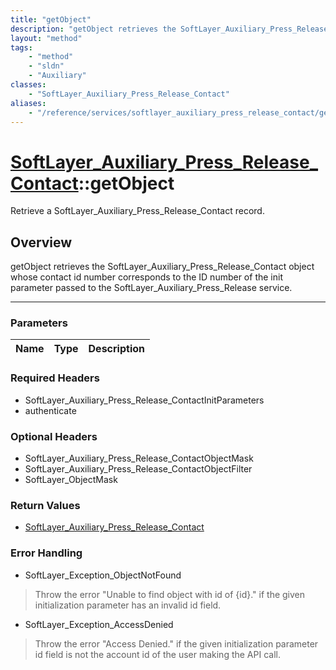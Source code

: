 ```yaml
---
title: "getObject"
description: "getObject retrieves the SoftLayer_Auxiliary_Press_Release_Contact object whose contact id number corresponds to the ID n... "
layout: "method"
tags:
    - "method"
    - "sldn"
    - "Auxiliary"
classes:
    - "SoftLayer_Auxiliary_Press_Release_Contact"
aliases:
    - "/reference/services/softlayer_auxiliary_press_release_contact/getObject"
---
```

# [SoftLayer_Auxiliary_Press_Release_Contact](/reference/services/SoftLayer_Auxiliary_Press_Release_Contact)::getObject


Retrieve a SoftLayer_Auxiliary_Press_Release_Contact record.


## Overview 
getObject retrieves the SoftLayer_Auxiliary_Press_Release_Contact object whose contact id number corresponds to the ID number of the init parameter passed to the SoftLayer_Auxiliary_Press_Release service. 

-----

### Parameters 
|Name | Type | Description |
| --- | --- | --- |


### Required Headers
* SoftLayer_Auxiliary_Press_Release_ContactInitParameters
* authenticate


### Optional Headers
* SoftLayer_Auxiliary_Press_Release_ContactObjectMask
* SoftLayer_Auxiliary_Press_Release_ContactObjectFilter
* SoftLayer_ObjectMask

### Return Values
* <a href='/reference/datatypes/SoftLayer_Auxiliary_Press_Release_Contact'>SoftLayer_Auxiliary_Press_Release_Contact </a>



### Error Handling

* SoftLayer_Exception_ObjectNotFound 

> Throw the error "Unable to find object with id of {id}." if the given initialization parameter has an invalid id field. 

* SoftLayer_Exception_AccessDenied 

> Throw the error "Access Denied." if the given initialization parameter id field is not the account id of the user making the API call. 



